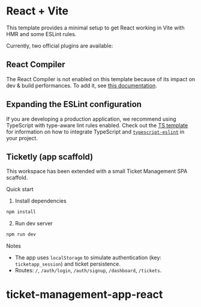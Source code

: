 # React + Vite

This template provides a minimal setup to get React working in Vite with HMR and some ESLint rules.

Currently, two official plugins are available:

## React Compiler

The React Compiler is not enabled on this template because of its impact on dev & build performances. To add it, see [this documentation](https://react.dev/learn/react-compiler/installation).

## Expanding the ESLint configuration

If you are developing a production application, we recommend using TypeScript with type-aware lint rules enabled. Check out the [TS template](https://github.com/vitejs/vite/tree/main/packages/create-vite/template-react-ts) for information on how to integrate TypeScript and [`typescript-eslint`](https://typescript-eslint.io) in your project.

## Ticketly (app scaffold)

This workspace has been extended with a small Ticket Management SPA scaffold.

Quick start

1. Install dependencies

```bash
npm install
```

2. Run dev server

```bash
npm run dev
```

Notes

- The app uses `localStorage` to simulate authentication (key: `ticketapp_session`) and ticket persistence.
- Routes: `/`, `/auth/login`, `/auth/signup`, `/dashboard`, `/tickets`.
# ticket-management-app-react
